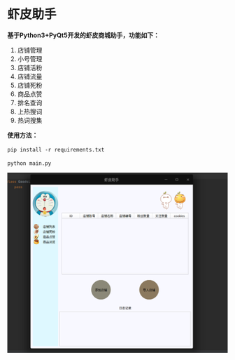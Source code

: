 # 虾皮助手



**基于Python3+PyQt5开发的虾皮商城助手，功能如下：**



1. 店铺管理
2. 小号管理
3. 店铺活粉
4. 店铺流量
5. 店铺死粉
6. 商品点赞
7. 排名查询
8. 上热搜词
9. 热词搜集



**使用方法：**

`pip install -r requirements.txt`

`python main.py`



![软件界面](./docs/soft.png)



